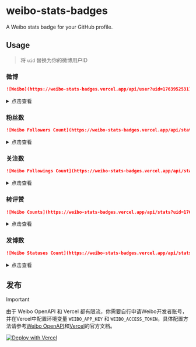 # weibo-stats-badges

A Weibo stats badge for your GitHub profile.

## Usage

> 将 `uid` 替换为你的微博用户ID

### 微博

```markdown
![Weibo](https://weibo-stats-badges.vercel.app/api/user?uid=1763952531)
```

<details>
<summary>点击查看</summary>

![Weibo](https://weibo-stats-badges.vercel.app/api/user?uid=1763952531)

</details>

### 粉丝数

```markdown
![Weibo Followers Count](https://weibo-stats-badges.vercel.app/api/stats?uid=1763952531&stats=followers)
```

<details>
<summary>点击查看</summary>

![Weibo Followers Count](https://weibo-stats-badges.vercel.app/api/stats?uid=1763952531&stats=followers)

</details>

### 关注数

```markdown
![Weibo Followings Count](https://weibo-stats-badges.vercel.app/api/stats?uid=1763952531&stats=friends)
```

<details>
<summary>点击查看</summary>

![Weibo Followings Count](https://weibo-stats-badges.vercel.app/api/stats?uid=1763952531&stats=friends)

</details>

### 转评赞

```markdown
![Weibo Counts](https://weibo-stats-badges.vercel.app/api/stats?uid=1763952531&stats=counts)
```

<details>
<summary>点击查看</summary>

![Weibo Counts](https://weibo-stats-badges.vercel.app/api/stats?uid=1763952531&stats=counts)

</details>

### 发博数

```markdown
![Weibo Statuses Count](https://weibo-stats-badges.vercel.app/api/stats?uid=1763952531&stats=statuses)
```

<details>
<summary>点击查看</summary>

![Weibo Statuses Count](https://weibo-stats-badges.vercel.app/api/stats?uid=1763952531&stats=statuses)

</details>

## 发布

> [!IMPORTANT]
> 由于 Weibo OpenAPI 和 Vercel 都有限流，你需要自行申请Weibo开发者账号，并在Vercel中配置环境变量 `WEIBO_APP_KEY` 和 `WEIBO_ACCESS_TOKEN`，具体配置方法请参考[Weibo OpenAPI](https://open.weibo.com/)和[Vercel](https://vercel.com/docs/environment-variables)的官方文档。

[![Deploy with Vercel](https://vercel.com/button)](https://vercel.com/import/project?template=https://github.com/pythias/weibo-stats-badges)
